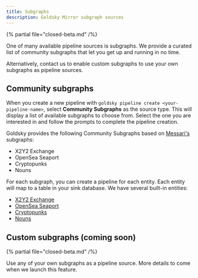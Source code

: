 ```yaml
---
title: Subgraphs
description: Goldsky Mirror subgraph sources
---
```


{% partial file="closed-beta.md" /%}

One of many available pipeline sources is subgraphs. We provide a curated list of community subgraphs that let you get up and running in no time.

Alternatively, contact us to enable custom subgraphs to use your own subgraphs as pipeline sources.

## Community subgraphs

When you create a new pipeline with `goldsky pipeline create <your-pipeline-name>`, select **Community Subgraphs** as the source type. This will display a list of available subgraphs to choose from. Select the one you are interested in and follow the prompts to complete the pipeline creation.

Goldsky provides the following Community Subgraphs based on [Messari's](https://github.com/messari/subgraphs) subgraphs:

- X2Y2 Exchange
- OpenSea Seaport
- Cryptopunks
- Nouns

For each subgraph, you can create a pipeline for each entity. Each entity will map to a table in your sink database. We have several built-in entities:

- [X2Y2 Exchange](/mirror/supported-tables/x2y2)
- [OpenSea Seaport](/mirror/supported-tables/opensea-seaport)
- [Cryptopunks](/mirror/supported-tables/cryptopunks)
- [Nouns](/mirror/supported-tables/nouns)

## Custom subgraphs (coming soon)

{% partial file="closed-beta.md" /%}

Use any of your own subgraphs as a pipeline source. More details to come when we launch this feature.
